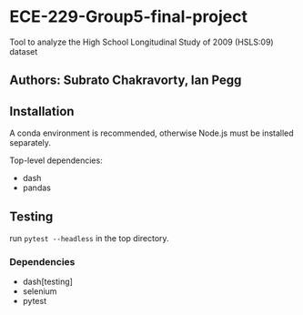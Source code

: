 # ECE-229-Group5-final-project
Tool to analyze the High School Longitudinal Study of 2009 (HSLS:09) dataset
## Authors: Subrato Chakravorty, Ian Pegg

## Installation

A conda environment is recommended, otherwise Node.js must be installed separately.

Top-level dependencies:
- dash
- pandas

## Testing

run `pytest --headless` in the top directory.

### Dependencies 

- dash[testing]
- selenium
- pytest